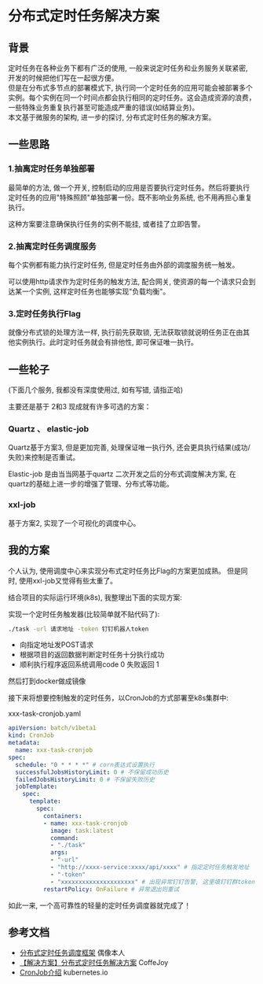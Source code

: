 # 分布式定时任务解决方案

## 背景

定时任务在各种业务下都有广泛的使用, 一般来说定时任务和业务服务关联紧密, 开发的时候把他们写在一起很方便。  
但是在分布式多节点的部署模式下, 执行同一个定时任务的应用可能会被部署多个实例。每个实例在同一个时间点都会执行相同的定时任务。这会造成资源的浪费，一些特殊业务重复执行甚至可能造成严重的错误(如结算业务)。  
本文基于微服务的架构, 进一步的探讨, 分布式定时任务的解决方案。

## 一些思路

### 1.抽离定时任务单独部署

最简单的方法, 做一个开关, 控制启动的应用是否要执行定时任务。然后将要执行定时任务的应用"特殊照顾"单独部署一份。既不影响业务系统, 也不用再担心重复执行。

这种方案要注意确保执行任务的实例不能挂, 或者挂了立即告警。

### 2.抽离定时任务调度服务

每个实例都有能力执行定时任务, 但是定时任务由外部的调度服务统一触发。

可以使用http请求作为定时任务的触发方法, 配合网关, 使资源的每一个请求只会到达某一个实例, 这样定时任务也能够实现"负载均衡"。

### 3.定时任务执行Flag

就像分布式锁的处理方法一样, 执行前先获取锁, 无法获取锁就说明任务正在由其他实例执行。此时定时任务就会有排他性, 即可保证唯一执行。

## 一些轮子

(下面几个服务, 我都没有深度使用过, 如有写错, 请指正哈)

主要还是基于 2和3 现成就有许多可选的方案：

### Quartz 、 elastic-job

Quartz基于方案3, 但是更加完善, 处理保证唯一执行外, 还会更具执行结果(成功/失败)来控制是否重试。

Elastic-job 是由当当网基于quartz 二次开发之后的分布式调度解决方案, 在quartz的基础上进一步的增强了管理、分布式等功能。

### xxl-job

基于方案2, 实现了一个可视化的调度中心。

## 我的方案

个人认为, 使用调度中心来实现分布式定时任务比Flag的方案更加成熟。 但是同时, 使用xxl-job又觉得有些太重了。

结合项目的实际运行环境(k8s), 我整理出下面的实现方案:

实现一个定时任务触发器(比较简单就不贴代码了):

```sh
./task -url 请求地址 -token 钉钉机器人token
```

- 向指定地址发POST请求
- 根据项目的返回数据判断定时任务十分执行成功
- 顺利执行程序返回系统调用code 0 失败返回 1

然后打到docker做成镜像

接下来将想要控制触发的定时任务，以CronJob的方式部署至k8s集群中:

xxx-task-cronjob.yaml

```yaml
apiVersion: batch/v1beta1
kind: CronJob
metadata:
  name: xxx-task-cronjob
spec:
  schedule: "0 * * * *" # corn表达式设置执行
  successfulJobsHistoryLimit: 0 # 不保留成功历史
  failedJobsHistoryLimit: 0 # 不保留失败历史
  jobTemplate:
    spec:
      template:
        spec:
          containers:
          - name: xxx-task-cronjob
            image: task:latest
            command: 
            - "./task"
            args:
            - "-url"
            - "http://xxxx-service:xxxx/api/xxxx" # 指定定时任务触发地址
            - "-token"
            - "xxxxxxxxxxxxxxxxxxxxx" # 出现异常钉钉告警, 这里填钉钉群token
          restartPolicy: OnFailure # 异常退出则重试
```

如此一来, 一个高可靠性的轻量的定时任务调度器就完成了！

## 参考文档

- [分布式定时任务调度框架](https://www.jianshu.com/p/ab438d944669) 偶像本人
- [【解决方案】分布式定时任务解决方案](https://www.cnblogs.com/fonxian/p/10858101.html) CoffeJoy
- [CronJob介绍](https://kubernetes.io/zh/docs/concepts/workloads/controllers/cron-jobs/) kubernetes.io